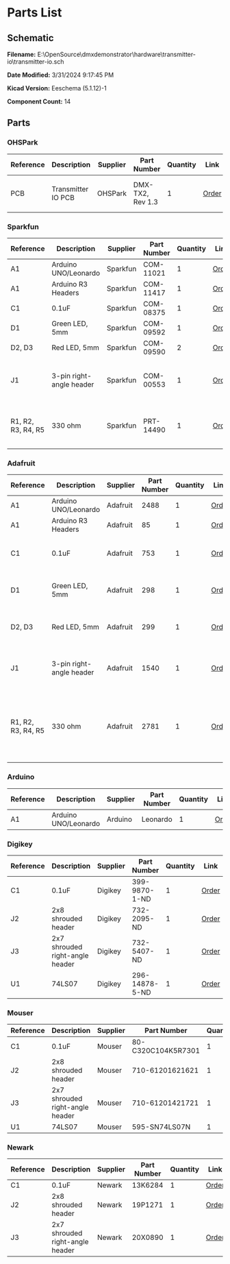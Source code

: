 
# Parts List

## Schematic

**Filename:** E:\OpenSource\dmxdemonstrator\hardware\transmitter-io\transmitter-io.sch

**Date Modified:** 3/31/2024 9:17:45 PM

**Kicad Version:** Eeschema (5.1.12)-1

**Component Count:** 14

## Parts


### OHSPark

Reference|Description|Supplier|Part Number|Quantity|Link|Notes
---------|-----------|--------|-----------|--------|----|-----
PCB|Transmitter IO PCB|OHSPark|DMX-TX2, Rev 1.3|1|[Order](https://oshpark.com/shared_projects/mKdzHGgN)|pack of 3, 2 not used
<!--PARTROW-->

### Sparkfun

Reference|Description|Supplier|Part Number|Quantity|Link|Notes
---------|-----------|--------|-----------|--------|----|-----
A1|Arduino UNO/Leonardo|Sparkfun|COM-11021|1|[Order](https://www.sparkfun.com/products/11021)|
A1|Arduino R3 Headers|Sparkfun|COM-11417|1|[Order](https://www.sparkfun.com/products/11417)|
C1|0.1uF|Sparkfun|COM-08375|1|[Order](https://www.sparkfun.com/products/8375)|
D1|Green LED, 5mm|Sparkfun|COM-09592|1|[Order](https://www.sparkfun.com/products/9592)|
D2, D3|Red LED, 5mm|Sparkfun|COM-09590|2|[Order](https://www.sparkfun.com/products/9590)|
J1|3-pin right-angle header|Sparkfun|COM-00553|1|[Order](https://www.sparkfun.com/products/553)|pack of 13, 12 not used
R1, R2, R3, R4, R5|330 ohm|Sparkfun|PRT-14490|1|[Order](https://www.sparkfun.com/products/14490)|pack of 20, 15 not used
<!--PARTROW-->

### Adafruit

Reference|Description|Supplier|Part Number|Quantity|Link|Notes
---------|-----------|--------|-----------|--------|----|-----
A1|Arduino UNO/Leonardo|Adafruit|2488|1|[Order](https://www.adafruit.com/product/2488)|
A1|Arduino R3 Headers|Adafruit|85|1|[Order](https://www.adafruit.com/product/85)|
C1|0.1uF|Adafruit|753|1|[Order](https://www.adafruit.com/product/753)|pack of 10, 9 not used
D1|Green LED, 5mm|Adafruit|298|1|[Order](https://www.adafruit.com/product/298)|pack of 25, 24 not used
D2, D3|Red LED, 5mm|Adafruit|299|1|[Order](https://www.adafruit.com/product/299)|pack of 25, 23 not used
J1|3-pin right-angle header|Adafruit|1540|1|[Order](https://www.adafruit.com/product/1540)|pack of 120, 119 not used
R1, R2, R3, R4, R5|330 ohm|Adafruit|2781|1|[Order](https://www.adafruit.com/product/2781)|use 470 ohm instead, pack of 25, 20 not used
<!--PARTROW-->

### Arduino

Reference|Description|Supplier|Part Number|Quantity|Link|Notes
---------|-----------|--------|-----------|--------|----|-----
A1|Arduino UNO/Leonardo|Arduino|Leonardo|1|[Order](https://store-usa.arduino.cc/collections/boards-modules/products/arduino-leonardo-with-headers?_pos=9&_fid=1219962b9&_ss=c)|
<!--PARTROW-->

### Digikey

Reference|Description|Supplier|Part Number|Quantity|Link|Notes
---------|-----------|--------|-----------|--------|----|-----
C1|0.1uF|Digikey| 399-9870-1-ND|1|[Order](https://www.digikey.com/en/products/detail/kemet/C320C104K5R5TA7301/3726156?s=N4IgTCBcDaIMIGYwAY4EZkBYDSBWASrgCoCCA7AsmiALoC%2BQA)|
J2|2x8 shrouded header|Digikey| 732-2095-ND|1|[Order](https://www.digikey.com/en/products/detail/w%C3%BCrth-elektronik/61201621621/2060591)|
J3|2x7 shrouded right-angle header|Digikey| 732-5407-ND|1|[Order](https://www.digikey.com/en/products/detail/w%C3%BCrth-elektronik/61201421721/4846921)|
U1|74LS07|Digikey|296-14878-5-ND|1|[Order](https://www.digikey.com/en/products/detail/texas-instruments/SN74LS07N/563054?0=%2Fbuffers-drivers-receivers-transceivers&s=N4IgjCBcoGwJxVAYygMwIYBsDOBTANCAPZQDaIALGGABxwDsIAuoQA4AuUIAyuwE4BLAHYBzEAF9CAWgjQQKSBhwFiZEACY4MZuMka19CgBluABkZNxQA)|
<!--PARTROW-->

### Mouser

Reference|Description|Supplier|Part Number|Quantity|Link|Notes
---------|-----------|--------|-----------|--------|----|-----
C1|0.1uF|Mouser|80-C320C104K5R7301|1|[Order](https://www.mouser.com/ProductDetail/KEMET/C320C104K5R5TA7301/?qs=cWONFOU2MXytiO%2Fz22pl%252Bg%3D%3D)|
J2|2x8 shrouded header|Mouser|710-61201621621|1|[Order](https://www.mouser.com/ProductDetail/Wurth-Elektronik/61201621621?qs=ZtY9WdtwX55qFf4n3EFuaA%3D%3D)|
J3|2x7 shrouded right-angle header|Mouser|710-61201421721|1|[Order](https://www.mouser.com/ProductDetail/Wurth-Elektronik/61201421721?qs=PhR8RmCirEbQk5OcjPFu0A%3D%3D)|
U1|74LS07|Mouser|595-SN74LS07N|1|[Order](https://www.mouser.com/ProductDetail/Texas-Instruments/SN74LS07N?qs=8k%2FZSzWMuCNUfZENSbcq8Q%3D%3D)|
<!--PARTROW-->

### Newark

Reference|Description|Supplier|Part Number|Quantity|Link|Notes
---------|-----------|--------|-----------|--------|----|-----
C1|0.1uF|Newark|13K6284|1|[Order](https://www.newark.com/kemet/c315c104m5u5ta/capacitor-mlcc-z5u-100nf-50v-radial/dp/39K6432)|
J2|2x8 shrouded header|Newark|19P1271|1|[Order](https://www.newark.com/wurth-elektronik/61201621621/connector-header-16pos-2row-2/dp/19P1271?ost=61201621621)|
J3|2x7 shrouded right-angle header|Newark|20X0890|1|[Order](https://www.newark.com/wurth-elektronik/61201421721/wire-to-board-connector-right/dp/20X0890?ost=61201421721)|
<!--PARTROW-->
<!--VENDORLIST-->

